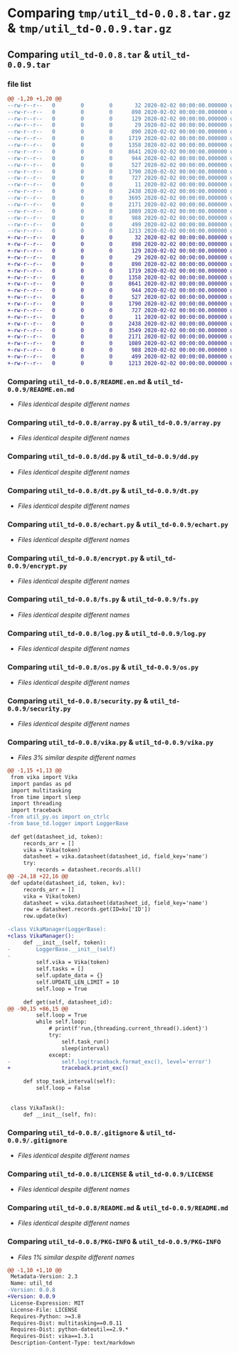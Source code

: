 # Comparing `tmp/util_td-0.0.8.tar.gz` & `tmp/util_td-0.0.9.tar.gz`

## Comparing `util_td-0.0.8.tar` & `util_td-0.0.9.tar`

### file list

```diff
@@ -1,20 +1,20 @@
--rw-r--r--   0        0        0       32 2020-02-02 00:00:00.000000 util_td-0.0.8/.git
--rw-r--r--   0        0        0      898 2020-02-02 00:00:00.000000 util_td-0.0.8/README.en.md
--rw-r--r--   0        0        0      129 2020-02-02 00:00:00.000000 util_td-0.0.8/__about__.py
--rw-r--r--   0        0        0       29 2020-02-02 00:00:00.000000 util_td-0.0.8/__init__.py
--rw-r--r--   0        0        0      890 2020-02-02 00:00:00.000000 util_td-0.0.8/array.py
--rw-r--r--   0        0        0     1719 2020-02-02 00:00:00.000000 util_td-0.0.8/dd.py
--rw-r--r--   0        0        0     1358 2020-02-02 00:00:00.000000 util_td-0.0.8/dt.py
--rw-r--r--   0        0        0     8641 2020-02-02 00:00:00.000000 util_td-0.0.8/echart.py
--rw-r--r--   0        0        0      944 2020-02-02 00:00:00.000000 util_td-0.0.8/encrypt.py
--rw-r--r--   0        0        0      527 2020-02-02 00:00:00.000000 util_td-0.0.8/fs.py
--rw-r--r--   0        0        0     1790 2020-02-02 00:00:00.000000 util_td-0.0.8/log.py
--rw-r--r--   0        0        0      727 2020-02-02 00:00:00.000000 util_td-0.0.8/os.py
--rw-r--r--   0        0        0       11 2020-02-02 00:00:00.000000 util_td-0.0.8/requirements.txt
--rw-r--r--   0        0        0     2438 2020-02-02 00:00:00.000000 util_td-0.0.8/security.py
--rw-r--r--   0        0        0     3695 2020-02-02 00:00:00.000000 util_td-0.0.8/vika.py
--rw-r--r--   0        0        0     2171 2020-02-02 00:00:00.000000 util_td-0.0.8/.gitignore
--rw-r--r--   0        0        0     1089 2020-02-02 00:00:00.000000 util_td-0.0.8/LICENSE
--rw-r--r--   0        0        0      988 2020-02-02 00:00:00.000000 util_td-0.0.8/README.md
--rw-r--r--   0        0        0      499 2020-02-02 00:00:00.000000 util_td-0.0.8/pyproject.toml
--rw-r--r--   0        0        0     1213 2020-02-02 00:00:00.000000 util_td-0.0.8/PKG-INFO
+-rw-r--r--   0        0        0       32 2020-02-02 00:00:00.000000 util_td-0.0.9/.git
+-rw-r--r--   0        0        0      898 2020-02-02 00:00:00.000000 util_td-0.0.9/README.en.md
+-rw-r--r--   0        0        0      129 2020-02-02 00:00:00.000000 util_td-0.0.9/__about__.py
+-rw-r--r--   0        0        0       29 2020-02-02 00:00:00.000000 util_td-0.0.9/__init__.py
+-rw-r--r--   0        0        0      890 2020-02-02 00:00:00.000000 util_td-0.0.9/array.py
+-rw-r--r--   0        0        0     1719 2020-02-02 00:00:00.000000 util_td-0.0.9/dd.py
+-rw-r--r--   0        0        0     1358 2020-02-02 00:00:00.000000 util_td-0.0.9/dt.py
+-rw-r--r--   0        0        0     8641 2020-02-02 00:00:00.000000 util_td-0.0.9/echart.py
+-rw-r--r--   0        0        0      944 2020-02-02 00:00:00.000000 util_td-0.0.9/encrypt.py
+-rw-r--r--   0        0        0      527 2020-02-02 00:00:00.000000 util_td-0.0.9/fs.py
+-rw-r--r--   0        0        0     1790 2020-02-02 00:00:00.000000 util_td-0.0.9/log.py
+-rw-r--r--   0        0        0      727 2020-02-02 00:00:00.000000 util_td-0.0.9/os.py
+-rw-r--r--   0        0        0       11 2020-02-02 00:00:00.000000 util_td-0.0.9/requirements.txt
+-rw-r--r--   0        0        0     2438 2020-02-02 00:00:00.000000 util_td-0.0.9/security.py
+-rw-r--r--   0        0        0     3549 2020-02-02 00:00:00.000000 util_td-0.0.9/vika.py
+-rw-r--r--   0        0        0     2171 2020-02-02 00:00:00.000000 util_td-0.0.9/.gitignore
+-rw-r--r--   0        0        0     1089 2020-02-02 00:00:00.000000 util_td-0.0.9/LICENSE
+-rw-r--r--   0        0        0      988 2020-02-02 00:00:00.000000 util_td-0.0.9/README.md
+-rw-r--r--   0        0        0      499 2020-02-02 00:00:00.000000 util_td-0.0.9/pyproject.toml
+-rw-r--r--   0        0        0     1213 2020-02-02 00:00:00.000000 util_td-0.0.9/PKG-INFO
```

### Comparing `util_td-0.0.8/README.en.md` & `util_td-0.0.9/README.en.md`

 * *Files identical despite different names*

### Comparing `util_td-0.0.8/array.py` & `util_td-0.0.9/array.py`

 * *Files identical despite different names*

### Comparing `util_td-0.0.8/dd.py` & `util_td-0.0.9/dd.py`

 * *Files identical despite different names*

### Comparing `util_td-0.0.8/dt.py` & `util_td-0.0.9/dt.py`

 * *Files identical despite different names*

### Comparing `util_td-0.0.8/echart.py` & `util_td-0.0.9/echart.py`

 * *Files identical despite different names*

### Comparing `util_td-0.0.8/encrypt.py` & `util_td-0.0.9/encrypt.py`

 * *Files identical despite different names*

### Comparing `util_td-0.0.8/fs.py` & `util_td-0.0.9/fs.py`

 * *Files identical despite different names*

### Comparing `util_td-0.0.8/log.py` & `util_td-0.0.9/log.py`

 * *Files identical despite different names*

### Comparing `util_td-0.0.8/os.py` & `util_td-0.0.9/os.py`

 * *Files identical despite different names*

### Comparing `util_td-0.0.8/security.py` & `util_td-0.0.9/security.py`

 * *Files identical despite different names*

### Comparing `util_td-0.0.8/vika.py` & `util_td-0.0.9/vika.py`

 * *Files 3% similar despite different names*

```diff
@@ -1,15 +1,13 @@
 from vika import Vika
 import pandas as pd
 import multitasking
 from time import sleep
 import threading
 import traceback
-from util_py.os import on_ctrlc 
-from base_td.logger import LoggerBase
 
 def get(datasheet_id, token):
     records_arr = []
     vika = Vika(token)
     datasheet = vika.datasheet(datasheet_id, field_key='name')
     try:
         records = datasheet.records.all()
@@ -24,18 +22,16 @@
 def update(datasheet_id, token, kv):
     records_arr = []
     vika = Vika(token)
     datasheet = vika.datasheet(datasheet_id, field_key='name')
     row = datasheet.records.get(ID=kv['ID'])
     row.update(kv)
 
-class VikaManager(LoggerBase):
+class VikaManager():
     def __init__(self, token):
-        LoggerBase.__init__(self)
-
         self.vika = Vika(token)
         self.tasks = []
         self.update_data = {}
         self.UPDATE_LEN_LIMIT = 10
         self.loop = True
 
     def get(self, datasheet_id):
@@ -90,15 +86,15 @@
         self.loop = True
         while self.loop:
             # print(f'run,{threading.current_thread().ident}')
             try:
                 self.task_run()
                 sleep(interval)
             except:
-                self.log(traceback.format_exc(), level='error')
+                traceback.print_exc()
 
     def stop_task_interval(self):
         self.loop = False
 
 
 class VikaTask():
     def __init__(self, fn):
```

### Comparing `util_td-0.0.8/.gitignore` & `util_td-0.0.9/.gitignore`

 * *Files identical despite different names*

### Comparing `util_td-0.0.8/LICENSE` & `util_td-0.0.9/LICENSE`

 * *Files identical despite different names*

### Comparing `util_td-0.0.8/README.md` & `util_td-0.0.9/README.md`

 * *Files identical despite different names*

### Comparing `util_td-0.0.8/PKG-INFO` & `util_td-0.0.9/PKG-INFO`

 * *Files 1% similar despite different names*

```diff
@@ -1,10 +1,10 @@
 Metadata-Version: 2.3
 Name: util_td
-Version: 0.0.8
+Version: 0.0.9
 License-Expression: MIT
 License-File: LICENSE
 Requires-Python: >=3.8
 Requires-Dist: multitasking==0.0.11
 Requires-Dist: python-dateutil==2.9.*
 Requires-Dist: vika==1.3.1
 Description-Content-Type: text/markdown
```


